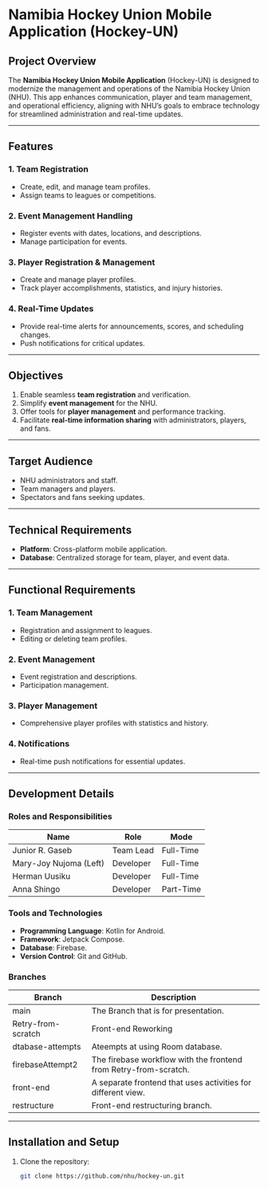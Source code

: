 # Namibia Hockey Union Mobile Application (Hockey-UN)

## Project Overview

The **Namibia Hockey Union Mobile Application** (Hockey-UN) is designed to modernize the management and operations of the Namibia Hockey Union (NHU). This app enhances communication, player and team management, and operational efficiency, aligning with NHU’s goals to embrace technology for streamlined administration and real-time updates.

---

## Features

### 1. **Team Registration**

- Create, edit, and manage team profiles.
- Assign teams to leagues or competitions.

### 2. **Event Management Handling**

- Register events with dates, locations, and descriptions.
- Manage participation for events.

### 3. **Player Registration & Management**

- Create and manage player profiles.
- Track player accomplishments, statistics, and injury histories.

### 4. **Real-Time Updates**

- Provide real-time alerts for announcements, scores, and scheduling changes.
- Push notifications for critical updates.

---

## Objectives

1. Enable seamless **team registration** and verification.
2. Simplify **event management** for the NHU.
3. Offer tools for **player management** and performance tracking.
4. Facilitate **real-time information sharing** with administrators, players, and fans.

---

## Target Audience

- NHU administrators and staff.
- Team managers and players.
- Spectators and fans seeking updates.

---

## Technical Requirements

- **Platform**: Cross-platform mobile application.
- **Database**: Centralized storage for team, player, and event data.

---

## Functional Requirements

### 1. **Team Management**

- Registration and assignment to leagues.
- Editing or deleting team profiles.

### 2. **Event Management**

- Event registration and descriptions.
- Participation management.

### 3. **Player Management**

- Comprehensive player profiles with statistics and history.

### 4. **Notifications**

- Real-time push notifications for essential updates.

---

## Development Details

### Roles and Responsibilities

| **Name**            | **Role**        | **Mode**     |
|---------------------|-----------------|--------------|
| Junior R. Gaseb     | Team Lead       | Full-Time    |
| Mary-Joy Nujoma (Left)    | Developer       | Full-Time    |
| Herman Uusiku       | Developer       | Full-Time    |
| Anna Shingo         | Developer       | Part-Time    |

### Tools and Technologies

- **Programming Language**: Kotlin for Android.
- **Framework**: Jetpack Compose.
- **Database**: Firebase.
- **Version Control**: Git and GitHub.

### Branches

| **Branch**            | **Description**        |
|---------------------|-----------------|
| main   | The Branch that is for presentation.       |
| Retry-from-scratch  | Front-end Reworking   |
| dtabase-attempts   | Ateempts at using Room database.  |
| firebaseAttempt2   | The firebase workflow with the frontend from Retry-from-scratch.   |
| front-end | A separate frontend that uses activities for different view.|
| restructure  | Front-end restructuring branch. |

---

## Installation and Setup

1. Clone the repository:
   ```bash
   git clone https://github.com/nhu/hockey-un.git
   ```
